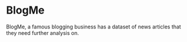 # BlogMe
BlogMe, a famous blogging business has a dataset of news articles that they need  further analysis on.
